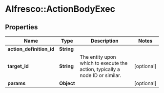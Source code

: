 # Alfresco::ActionBodyExec

## Properties
Name | Type | Description | Notes
------------ | ------------- | ------------- | -------------
**action_definition_id** | **String** |  | 
**target_id** | **String** | The entity upon which to execute the action, typically a node ID or similar. | [optional] 
**params** | **Object** |  | [optional] 


